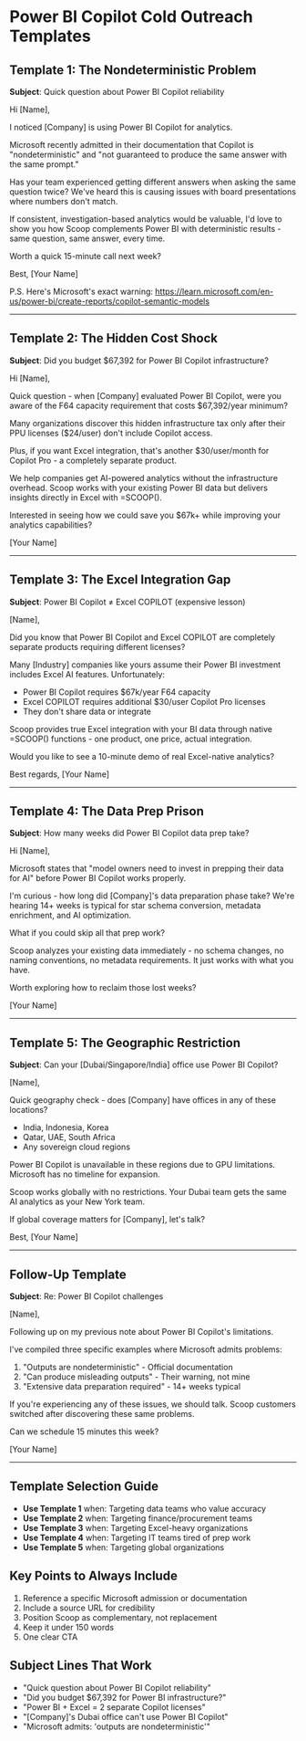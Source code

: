 # Power BI Copilot Cold Outreach Templates

## Template 1: The Nondeterministic Problem

**Subject**: Quick question about Power BI Copilot reliability

Hi [Name],

I noticed [Company] is using Power BI Copilot for analytics.

Microsoft recently admitted in their documentation that Copilot is "nondeterministic" and "not guaranteed to produce the same answer with the same prompt."

Has your team experienced getting different answers when asking the same question twice? We've heard this is causing issues with board presentations where numbers don't match.

If consistent, investigation-based analytics would be valuable, I'd love to show you how Scoop complements Power BI with deterministic results - same question, same answer, every time.

Worth a quick 15-minute call next week?

Best,
[Your Name]

P.S. Here's Microsoft's exact warning: https://learn.microsoft.com/en-us/power-bi/create-reports/copilot-semantic-models

---

## Template 2: The Hidden Cost Shock

**Subject**: Did you budget $67,392 for Power BI Copilot infrastructure?

Hi [Name],

Quick question - when [Company] evaluated Power BI Copilot, were you aware of the F64 capacity requirement that costs $67,392/year minimum?

Many organizations discover this hidden infrastructure tax only after their PPU licenses ($24/user) don't include Copilot access.

Plus, if you want Excel integration, that's another $30/user/month for Copilot Pro - a completely separate product.

We help companies get AI-powered analytics without the infrastructure overhead. Scoop works with your existing Power BI data but delivers insights directly in Excel with =SCOOP().

Interested in seeing how we could save you $67k+ while improving your analytics capabilities?

[Your Name]

---

## Template 3: The Excel Integration Gap

**Subject**: Power BI Copilot ≠ Excel COPILOT (expensive lesson)

[Name],

Did you know that Power BI Copilot and Excel COPILOT are completely separate products requiring different licenses?

Many [Industry] companies like yours assume their Power BI investment includes Excel AI features. Unfortunately:
- Power BI Copilot requires $67k/year F64 capacity
- Excel COPILOT requires additional $30/user Copilot Pro licenses
- They don't share data or integrate

Scoop provides true Excel integration with your BI data through native =SCOOP() functions - one product, one price, actual integration.

Would you like to see a 10-minute demo of real Excel-native analytics?

Best regards,
[Your Name]

---

## Template 4: The Data Prep Prison

**Subject**: How many weeks did Power BI Copilot data prep take?

Hi [Name],

Microsoft states that "model owners need to invest in prepping their data for AI" before Power BI Copilot works properly.

I'm curious - how long did [Company]'s data preparation phase take? We're hearing 14+ weeks is typical for star schema conversion, metadata enrichment, and AI optimization.

What if you could skip all that prep work?

Scoop analyzes your existing data immediately - no schema changes, no naming conventions, no metadata requirements. It just works with what you have.

Worth exploring how to reclaim those lost weeks?

[Your Name]

---

## Template 5: The Geographic Restriction

**Subject**: Can your [Dubai/Singapore/India] office use Power BI Copilot?

[Name],

Quick geography check - does [Company] have offices in any of these locations?
- India, Indonesia, Korea
- Qatar, UAE, South Africa
- Any sovereign cloud regions

Power BI Copilot is unavailable in these regions due to GPU limitations. Microsoft has no timeline for expansion.

Scoop works globally with no restrictions. Your Dubai team gets the same AI analytics as your New York team.

If global coverage matters for [Company], let's talk?

Best,
[Your Name]

---

## Follow-Up Template

**Subject**: Re: Power BI Copilot challenges

[Name],

Following up on my previous note about Power BI Copilot's limitations.

I've compiled three specific examples where Microsoft admits problems:

1. "Outputs are nondeterministic" - Official documentation
2. "Can produce misleading outputs" - Their warning, not mine
3. "Extensive data preparation required" - 14+ weeks typical

If you're experiencing any of these issues, we should talk. Scoop customers switched after discovering these same problems.

Can we schedule 15 minutes this week?

[Your Name]

---

## Template Selection Guide

- **Use Template 1** when: Targeting data teams who value accuracy
- **Use Template 2** when: Targeting finance/procurement teams
- **Use Template 3** when: Targeting Excel-heavy organizations
- **Use Template 4** when: Targeting IT teams tired of prep work
- **Use Template 5** when: Targeting global organizations

## Key Points to Always Include

1. Reference a specific Microsoft admission or documentation
2. Include a source URL for credibility
3. Position Scoop as complementary, not replacement
4. Keep it under 150 words
5. One clear CTA

## Subject Lines That Work

- "Quick question about Power BI Copilot reliability"
- "Did you budget $67,392 for Power BI infrastructure?"
- "Power BI + Excel = 2 separate Copilot licenses"
- "[Company]'s Dubai office can't use Power BI Copilot"
- "Microsoft admits: 'outputs are nondeterministic'"